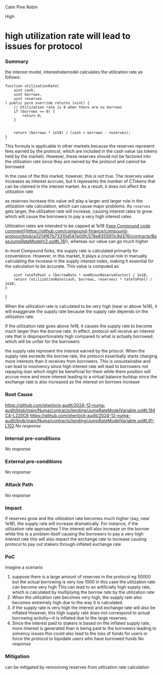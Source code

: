 Calm Pine Robin

High

# high utilization rate will lead to issues for protocol

### Summary

 the interest model, interestratemodel calculates the utilization rate as follows:

    function utilizationRate(
        uint cash,
        uint borrows,
        uint reserves
    ) public pure override returns (uint) {
        // Utilization rate is 0 when there are no borrows
        if (borrows == 0) {
            return 0;
        }


        return (borrows * 1e18) / (cash + borrows - reserves);
    }

This formula is applicable in other markets because the reserves represent fees earned by the protocol, which are included in the cash value (as tokens held by the market). However, these reserves should not be factored into the utilization rate since they are owned by the protocol and cannot be borrowed

In the case of the this market, however, this is not true. The reserves value increases as interest accrues, but it represents the number of CTokens that can be claimed in the interest market. As a result, it does not affect the utilization rate

as reserves increase this value will play a larger and larger role in the utilization rate calculation, which can cause  major problems:
 As `reserves` gets larger, the utilization rate will increase, causing interest rates to grow. which will cause the borrowers to pay a very high interest rates

Utilization rates are intended to be capped at 1e18 ([[see Compound code comment](https://github.com/compound-finance/compound-protocol/blob/a3214f67b73310d547e00fc578e8355911c9d376/contracts/BaseJumpRateModelV2.sol#L78)](https://github.com/compound-finance/compound-protocol/blob/a3214f67b73310d547e00fc578e8355911c9d376/contracts/BaseJumpRateModelV2.sol#L78)), whereas our value can go much higher

In most Compound forks, the supply rate is calculated primarily for convenience. However, in this market, it plays a crucial role in manually calculating the increase in the supply interest index, making it essential for the calculation to be accurate. This value is computed as

        uint rateToPool = (borrowRate * oneMinusReserveFactor) / 1e18;
        return (utilizationRate(cash, borrows, reserves) * rateToPool) / 1e18;
    }
}


When the utilization rate is calculated to be very high (near or above 1e18), it will exaggerate the supply rate because the supply rate depends on the utilization rate.

If the utilization rate goes above 1e18, it causes the supply rate to become much larger than the borrow rate. In effect, protocol will receive an interest rate that is disproportionately high compared to what is actually borrowed. which will be unfair for the borrowers

the supply rate represent the interest earned by the prtocol. When the supply rate exceeds the borrow rate, the protocol essentially starts charging more interests than it receives from borrowers. This is unsustainable and can lead to insolvency since high interest rate will lead to borrowers not repaying loan which might be beneficial for them while there position will accrue more and more interest leading to a virtual balance buildup since the exchange rate is also increased as the interest on borrows increase





### Root Cause
https://github.com/sherlock-audit/2024-12-numa-audit/blob/main/Numa/contracts/lending/JumpRateModelVariable.sol#L194C4-L220C6
https://github.com/sherlock-audit/2024-12-numa-audit/blob/main/Numa/contracts/lending/JumpRateModelVariable.sol#L91-L102
_No response_

### Internal pre-conditions

_No response_

### External pre-conditions

_No response_

### Attack Path

_No response_

### Impact

 If reserves grow and the utilization rate becomes much higher (say, near 1e18), the supply rate will increase dramatically. For instance, if the utilization rate approaches 1 the interest will also increase on the borrow while this is a problem itself causing the borrowers to pay a very high interest rate this will also impact the exchange rate to increase causing protocol to pay out stakers through inflated exchange rate


### PoC
imagine a scenario
1. suppose there is a large amount of reserves in the protocol eg 50000 but the actual borrowing is very low 1000 in this case the utilization rate can become very high This can lead to an artificially high supply rate, which is calculated by multiplying the borrow rate by the utilization rate
2. When the utilization rate becomes very high, the supply rate also becomes extremely high due to the way it is calculated. 
3. if the supply rate is very high the interest and exchange rate will also be inflated However, this high supply rate does not correspond to actual borrowing activity—it is inflated due to the large reserves.
4. Since the interest paid to stakers is based on the inflated supply rate, more interest is generated than is being paid to the borrowers leading to solvency issues this could also lead to the loss of funds for users or force the protocol to liquidate users who have borrowed funds
_No response_

### Mitigation

can be mitigated by removinmg reserves from utilization rate calculation